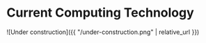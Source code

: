 # Current Computing Technology

![Under construction]({{ "/under-construction.png" | relative_url }})
